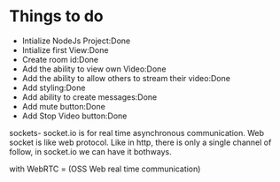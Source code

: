 # Things to do

- Intialize NodeJs Project:Done
- Intialize first View:Done
- Create room id:Done
- Add the ability to view own Video:Done
- Add the ability to allow others to stream their video:Done
- Add styling:Done
- Add ability to create messages:Done
- Add mute button:Done
- Add Stop Video button:Done

sockets- socket.io is for real time asynchronous communication. Web socket is like web protocol. Like in http, there is only a single channel of follow, in socket.io we can have it bothways.


with WebRTC = (OSS Web real time communication)